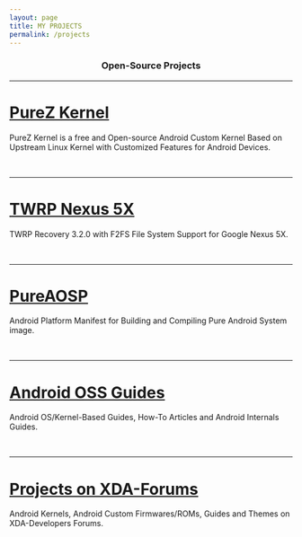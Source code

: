 ```yaml
---
layout: page
title: MY PROJECTS
permalink: /projects
---
```


<h3 align="center">Open-Source Projects</h3>

---

<h1><a href="https://zawzaww.github.io/projects/purez-kernel"><b>PureZ Kernel</b></a></h1>
<p>PureZ Kernel is a free and Open-source Android Custom Kernel Based on Upstream Linux Kernel with Customized Features for Android Devices.</p>
<br>

---

<h1><a href="https://zawzaww.github.io/projects/twrp-recovery-bullhead"><b>TWRP Nexus 5X</b></a></h1>
<p>TWRP Recovery 3.2.0 with F2FS File System Support for Google Nexus 5X.</p>
<br>

---

<h1><a href="https://github.com/zawzaww/aosp-android"><b>PureAOSP</b></a></h1>
<p>Android Platform Manifest for Building and Compiling Pure Android System image.</p>
<br>

---

<h1><a href="https://zawzaww.github.io/projects/androidoss-guides"><b>Android OSS Guides</b></a></h1>
<p>Android OS/Kernel-Based Guides, How-To Articles and Android Internals Guides.</p>
<br>

---

<h1><a href="https://zawzaww.github.io/projects/xda-threads-works"><b>Projects on XDA-Forums</b></a></h1>
<p>Android Kernels, Android Custom Firmwares/ROMs, Guides and Themes on XDA-Developers Forums.</p>
